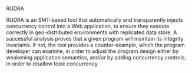 RUDRA

RUDRA is an SMT-based tool that  automatically and transparently injects concurrency control into a Web application, to ensure they execute correctly in geo-distributed environments with replicated data store. 
A successful analysis proves that a given program will maintain its integrity invariants. If not, the tool provides a counter-example, which the program developer can examine, in order to adjust the program design either by weakening application semantics, and/or by adding concurrency controls, in order to disallow toxic concurrency.    


 


